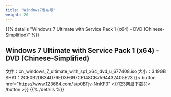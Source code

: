 ```yaml
---
title: "Windows7发布版"
weight: 20
---
```


{{% details "Windows 7 Ultimate with Service Pack 1 (x64) - DVD (Chinese-Simplified)" %}}
## Windows 7 Ultimate with Service Pack 1 (x64) - DVD (Chinese-Simplified)
文件：cn_windows_7_ultimate_with_sp1_x64_dvd_u_677408.iso 大小：3.19GB SHA1：2CE0B2DB34D76ED3F697CE148CB7594432405E23
{{< button href="https://www.123684.com/s/p0BTjv-NnKF3" >}}123网盘下载{{< /button >}}
{{% /details %}}